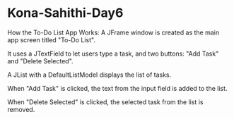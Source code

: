 # Kona-Sahithi-Day6
How the To-Do List App Works:
A JFrame window is created as the main app screen titled "To-Do List".

It uses a JTextField to let users type a task, and two buttons: "Add Task" and "Delete Selected".

A JList with a DefaultListModel displays the list of tasks.

When "Add Task" is clicked, the text from the input field is added to the list.

When "Delete Selected" is clicked, the selected task from the list is removed.

